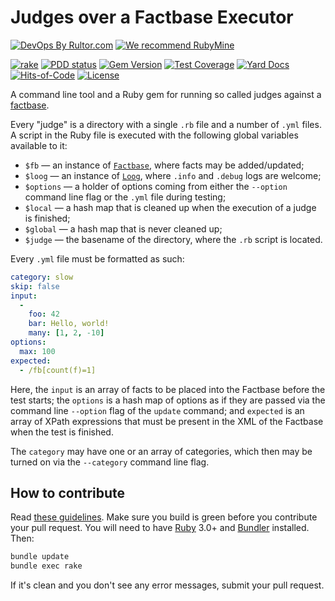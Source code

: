 # Judges over a Factbase Executor

[![DevOps By Rultor.com](http://www.rultor.com/b/yegor256/judges)](http://www.rultor.com/p/yegor256/judges)
[![We recommend RubyMine](https://www.elegantobjects.org/rubymine.svg)](https://www.jetbrains.com/ruby/)

[![rake](https://github.com/yegor256/judges/actions/workflows/rake.yml/badge.svg)](https://github.com/yegor256/judges/actions/workflows/rake.yml)
[![PDD status](http://www.0pdd.com/svg?name=yegor256/judges)](http://www.0pdd.com/p?name=yegor256/judges)
[![Gem Version](https://badge.fury.io/rb/judges.svg)](http://badge.fury.io/rb/judges)
[![Test Coverage](https://img.shields.io/codecov/c/github/yegor256/judges.svg)](https://codecov.io/github/yegor256/judges?branch=master)
[![Yard Docs](http://img.shields.io/badge/yard-docs-blue.svg)](http://rubydoc.info/github/yegor256/judges/master/frames)
[![Hits-of-Code](https://hitsofcode.com/github/yegor256/judges)](https://hitsofcode.com/view/github/yegor256/judges)
[![License](https://img.shields.io/badge/license-MIT-green.svg)](https://github.com/yegor256/judges/blob/master/LICENSE.txt)

A command line tool and a Ruby gem for running so called judges against a
[factbase](https://github.com/yegor256/factbase).

Every "judge" is a directory with a single `.rb` file and a number
of `.yml` files. A script in the Ruby file is executed with the following
global variables available to it:

* `$fb` — an instance
  of [`Factbase`](https://www.rubydoc.info/gems/factbase/0.0.22/Factbase),
  where facts may be added/updated;
* `$loog` — an instance
  of [`Loog`](https://www.rubydoc.info/gems/loog/0.5.1/Loog),
  where `.info` and `.debug` logs are welcome;
* `$options` — a holder of options coming from either the `--option` command
  line flag or the `.yml` file during testing;
* `$local` — a hash map that is cleaned up when the execution of
  a judge is finished;
* `$global` — a hash map that is never cleaned up;
* `$judge` — the basename of the directory, where the `.rb` script is located.

Every `.yml` file must be formatted as such:

```yaml
category: slow
skip: false
input:
  -
    foo: 42
    bar: Hello, world!
    many: [1, 2, -10]
options:
  max: 100
expected:
  - /fb[count(f)=1]
```

Here, the `input` is an array of facts to be placed into the Factbase before
the test starts; the `options` is a hash map of options as if they are passed
via the command line `--option` flag of the `update` command; and `expected` is
an array of XPath expressions that must be present in the XML of the Factbase
when the test is finished.

The `category` may have one or an array of categories, which then may be
turned on via the `--category` command line flag.

## How to contribute

Read
[these guidelines](https://www.yegor256.com/2014/04/15/github-guidelines.html).
Make sure you build is green before you contribute
your pull request. You will need to have
[Ruby](https://www.ruby-lang.org/en/) 3.0+ and
[Bundler](https://bundler.io/) installed. Then:

```bash
bundle update
bundle exec rake
```

If it's clean and you don't see any error messages, submit your pull request.
